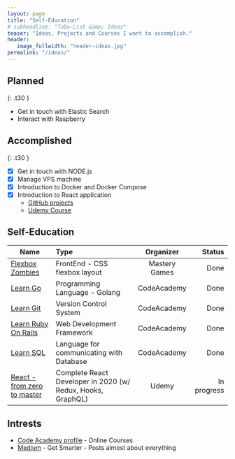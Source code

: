 ```yaml
---
layout: page
title: "Self-Education"
# subheadline: "ToDo-List &amp; Ideas"
teaser: "Ideas, Projects and Courses I want to accomplish."
header:
   image_fullwidth: "header-ideas.jpg"
permalink: "/ideas/"
---
```


## Planned
{: .t30 }

* Get in touch with Elastic Search
* Interact with Raspberry

## Accomplished
{: .t30 }
* [x] Get in touch with NODE.js
* [x] Manage VPS machine
* [x] Introduction to Docker and Docker Compose
* [x] Introduction to React application 
  * [GitHub projects](https://github.com/Kani999?tab=repositories&q=&type=&language=javascript)
  * [Udemy Course](https://www.udemy.com/course/complete-react-developer-zero-to-mastery/)

## Self-Education

| Name | Type | Organizer |  Status |
|------|:-----|:---------:|--------:|
| [Flexbox Zombies](https://mastery.games/courses/enrolled/139425)  | FrontEnd - CSS flexbox layout |  Mastery Games | Done |
| [Learn Go](https://www.codecademy.com/learn/learn-go) | Programming Language - Golang |  CodeAcademy | Done |
| [Learn Git](https://www.codecademy.com/learn/learn-git) | Version Control System |  CodeAcademy |  Done | 
| [Learn Ruby On Rails](https://www.codecademy.com/learn/learn-rails) | Web Development Framework | CodeAcademy | Done | 
| [Learn SQL](https://www.codecademy.com/learn/learn-sql) | Language for communicating with Database | CodeAcademy |  Done |
| [React - from zero to master](https://www.udemy.com/course/complete-react-developer-zero-to-mastery) | Complete React Developer in 2020 (w/ Redux, Hooks, GraphQL) | Udemy | In progress |

## Intrests
* [Code Academy profile](https://www.codecademy.com/profiles/jankrupa93 "CodeAcademy") - Online Courses
* [Medium](https://medium.com/) - Get Smarter - Posts almost about everything
